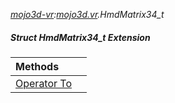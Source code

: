 _[mojo3d-vr](../../modules/mojo3d-vr/mojo3d-vr-module.md):[mojo3d.vr](../../modules/mojo3d/mojo3d-vr.md).HmdMatrix34\_t_
##### Struct HmdMatrix34_t Extension

| Methods | |
|:---|:---|
| [Operator To](mojo3d-vr-hmdmatrix34_t_ext-to_ext.md) |  |
